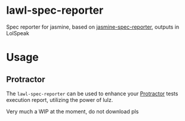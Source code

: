 
lawl-spec-reporter
=====================

Spec reporter for jasmine, based on [jasmine-spec-reporter](https://raw.github.com/bcaudan/jasmine-spec-reporter/), outputs in LolSpeak

# Usage
## Protractor
The `lawl-spec-reporter` can be used to enhance your [Protractor](https://github.com/angular/protractor) tests execution report, utilizing the power of lulz.

Very much a WIP at the moment, do not download pls